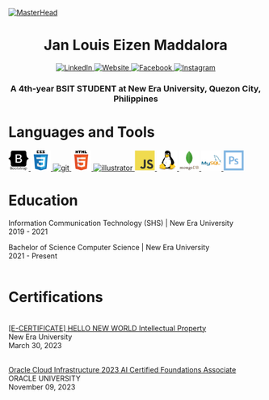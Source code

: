 [![MasterHead](https://media.licdn.com/dms/image/D5616AQE2_JZnTF-k7g/profile-displaybackgroundimage-shrink_350_1400/0/1678114774767?e=1704931200&v=beta&t=EmsI9YWdHmfEVNB7GvAs-marE5pE1LhpEB1m0-n3-Bk)](https://rishavchanda.io)
<h1 align="center">Jan Louis Eizen Maddalora</h1>

<p align="center">
    <a href="https://www.linkedin.com/in/maddalora-jan-louis-eizen/">
        <img src="https://img.shields.io/badge/linkedin-%230077B5.svg?style=for-the-badge&logo=linkedin&logoColor=white" alt="LinkedIn">
    </a>
    <a href="mailto: emaddalora@gmail.com">
        <img src="https://img.shields.io/badge/Gmail-D14836?style=for-the-badge&logo=gmail&logoColor=white" alt="Website">
    </a>
    <a href="https://www.facebook.com/janlouis.maddaloraii/">
        <img src="https://img.shields.io/badge/Facebook-%231877F2.svg?style=for-the-badge&logo=Facebook&logoColor=white" alt="Facebook">
    </a>
    <a href="https://www.instagram.com/iamayzeeeen/">
        <img src="https://img.shields.io/badge/Instagram-%23E4405F.svg?style=for-the-badge&logo=Instagram&logoColor=white" alt="Instagram">
    </a>
</p>





<h3 align="center">A 4th-year BSIT STUDENT at New Era University, Quezon City, Philippines</h3>


<h1 align="left">Languages and Tools</h1>
<p align="left"> <a href="https://getbootstrap.com" target="_blank" rel="noreferrer"> <img src="https://raw.githubusercontent.com/devicons/devicon/master/icons/bootstrap/bootstrap-plain-wordmark.svg" alt="bootstrap" width="40" height="40"/> </a> <a href="https://www.w3schools.com/css/" target="_blank" rel="noreferrer"> <img src="https://raw.githubusercontent.com/devicons/devicon/master/icons/css3/css3-original-wordmark.svg" alt="css3" width="40" height="40"/> </a> <a href="https://git-scm.com/" target="_blank" rel="noreferrer"> <img src="https://www.vectorlogo.zone/logos/git-scm/git-scm-icon.svg" alt="git" width="40" height="40"/> </a> <a href="https://www.w3.org/html/" target="_blank" rel="noreferrer"> <img src="https://raw.githubusercontent.com/devicons/devicon/master/icons/html5/html5-original-wordmark.svg" alt="html5" width="40" height="40"/> </a> <a href="https://www.adobe.com/in/products/illustrator.html" target="_blank" rel="noreferrer"> <img src="https://www.vectorlogo.zone/logos/adobe_illustrator/adobe_illustrator-icon.svg" alt="illustrator" width="40" height="40"/> </a> <a href="https://developer.mozilla.org/en-US/docs/Web/JavaScript" target="_blank" rel="noreferrer"> <img src="https://raw.githubusercontent.com/devicons/devicon/master/icons/javascript/javascript-original.svg" alt="javascript" width="40" height="40"/> </a> <a href="https://www.linux.org/" target="_blank" rel="noreferrer"> <img src="https://raw.githubusercontent.com/devicons/devicon/master/icons/linux/linux-original.svg" alt="linux" width="40" height="40"/> </a> <a href="https://www.mongodb.com/" target="_blank" rel="noreferrer"> <img src="https://raw.githubusercontent.com/devicons/devicon/master/icons/mongodb/mongodb-original-wordmark.svg" alt="mongodb" width="40" height="40"/> </a> <a href="https://www.mysql.com/" target="_blank" rel="noreferrer"> <img src="https://raw.githubusercontent.com/devicons/devicon/master/icons/mysql/mysql-original-wordmark.svg" alt="mysql" width="40" height="40"/> </a> <a href="https://www.photoshop.com/en" target="_blank" rel="noreferrer"> <img src="https://raw.githubusercontent.com/devicons/devicon/master/icons/photoshop/photoshop-line.svg" alt="photoshop" width="40" height="40"/> </a> </p>

<h1 align="left">Education</h1>
<p align="left">Information Communication Technology (SHS) | New Era University <br>
2019 - 2021 <br></p>
<p align="left">Bachelor of Science Computer Science | New Era University <br>
2021 - Present <br><br></p>

<h1 align="left">Certifications</h1>
<p align ="left"><a href="https://drive.google.com/file/d/155qHQDvDPf78PPrsQbBp_gAhVsSb7PMZ/view?usp=sharing" ><br>[E-CERTIFICATE] HELLO NEW WORLD Intellectual Property</a> <br>
                   New Era University <br>
                   March 30, 2023 </center></p>

<p align ="left"><a href="https://drive.google.com/file/d/1FXf9TdKmQqvjCnLxmjus2CTRhRExbbjU/view?usp=sharing" ><br>Oracle Cloud Infrastructure 2023 AI Certified Foundations Associate</a> <br>
                  ORACLE UNIVERSITY <br>
                   November 09, 2023 </center></p>
